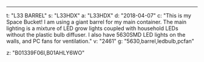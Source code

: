 ---
t: "L33 BARREL"
s: "L33HDX"
a: "L33HDX"
d: "2018-04-07"
c: "This is my Space Bucket! I am using a giant barrel for my main container. The main lighting is a mixture of LED grow lights coupled with household LEDs without the plastic bulb diffuser. I also have 5630SMD LED lights on the walls, and PC fans for ventilation."
v: "2461"
g: "5630,barrel,ledbulb,pcfan"

z: "B01339F06I,B01AHLY6WO"

